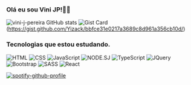 ### Olá eu sou Vini JP!✌🏽

![vini-j-pereira GitHub stats](https://github-readme-stats.vercel.app/api?username=vini-j-pereira&show_icons=true&theme=dracula)
![Gist Card](https://github-readme-stats.vercel.app/api/gist?id=bbfce31e0217a3689c8d961a356cb10d)(https://gist.github.com/Yizack/bbfce31e0217a3689c8d961a356cb10d/)

### Tecnologias que estou estudando.

![HTML](https://img.shields.io/badge/HTML5-E34F26?style=for-the-badge&logo=html5&logoColor=white)
![CSS](https://img.shields.io/badge/CSS3-1572B6?style=for-the-badge&logo=css3&logoColor=white)
![JavaScript](https://img.shields.io/badge/JavaScript-F7DF1E?style=for-the-badge&logo=javascript&logoColor=black)
![NODE.SJ](https://img.shields.io/badge/Node.js-43853D?style=for-the-badge&logo=node.js&logoColor=white)
![TypeScript](https://img.shields.io/badge/TypeScript-007ACC?style=for-the-badge&logo=typescript&logoColor=white)
![JQuery](https://img.shields.io/badge/jQuery-0769AD?style=for-the-badge&logo=jquery&logoColor=white)
![Bootstrap](https://img.shields.io/badge/Bootstrap-563D7C?style=for-the-badge&logo=bootstrap&logoColor=white)
![SASS](https://img.shields.io/badge/Sass-CC6699?style=for-the-badge&logo=sass&logoColor=white)
![React](https://img.shields.io/badge/React-20232A?style=for-the-badge&logo=react&logoColor=61DAFB)

[![spotify-github-profile](https://spotify-github-profile.vercel.app/api/view?uid=vinijpereira&cover_image=true&theme=default&show_offline=false&background_color=121212&interchange=false&bar_color=53b14f&bar_color_cover=false)](https://github.com/kittinan/spotify-github-profile)
